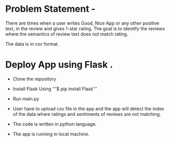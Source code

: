 # Problem Statement -
There are times when a user writes Good, Nice App or any other positive text, in the review and gives 1-star rating. The goal is to identify the reviews where the semantics of review text does not match rating.

The data is in csv format.

# Deploy App using Flask .
* Clone the repository
* Install Flask Using
 '''$ pip install Flask'''
* Run main.py

* User have to upload csv file in the app and the app will detect the index of the data where ratings and sentiments of reviews are not matching.

* The code is written in python language.

* The app is running in local machine.
